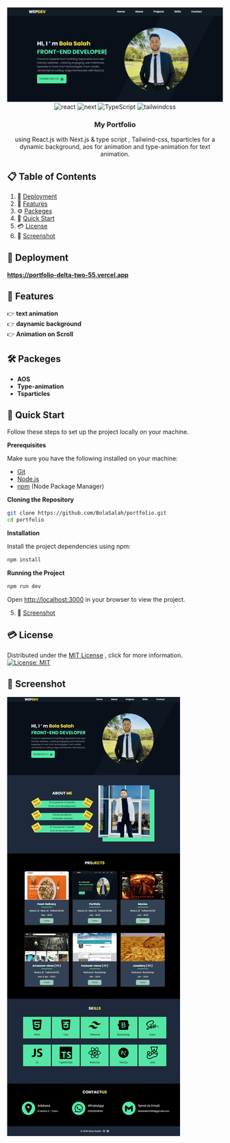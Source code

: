 <div align="center">
  <br />
    <a href="https://portfolio-delta-two-55.vercel.app" target="_blank">
      <img src="https://github.com/BolaSalah/portfolio/blob/main/public/images/screenshot/hero.png" alt="Hero">
    </a>
  <br />

  <div>
    <img src="https://img.shields.io/badge/-React_JS-black?style=for-the-badge&logoColor=white&logo=react&color=000000" alt="react" />
    <img src="https://img.shields.io/badge/-Next_JS-black?style=for-the-badge&logoColor=white&logo=next.js&color=000000" alt="next" />
    <img src="https://img.shields.io/badge/-Type_Script-black?style=for-the-badge&logoColor=white&logo=typeScript&color=000000" alt="TypeScript" />
    <img src="https://img.shields.io/badge/-Tailwind_CSS-black?style=for-the-badge&logoColor=white&logo=tailwindcss&color=000000" alt="tailwindcss" />
  </div>

  <h3 align="center">My Portfolio</h3>

   <div align="center">
     using React.js with Next.js & type script , Tailwind-css, tsparticles for a dynamic background, aos for animation and type-animation for text animation.
    </div>
</div>

## 📋 <a name="table">Table of Contents</a>

1. 🚀 [Deployment](#Deployment)
2.  🔋  [Features](#features)
3. ⚙️ [Packeges](#Packeges)
4. 🤸 [Quick Start](#quick-start)
4. 💳 [License](#License)
5. 📸 [Screenshot](#Screenshot)

## <a name="Deployment">🚀 Deployment</a>

#### https://portfolio-delta-two-55.vercel.app

## <a name="features">🔋 Features</a>

👉 **text animation**             
👉 **daynamic background**                            
👉 **Animation on Scroll**                            

## <a name="Packeges">🛠  Packeges</a>

- **AOS**
- **Type-animation**
- **Tsparticles**

## <a name="quick-start">🤸 Quick Start</a>

Follow these steps to set up the project locally on your machine.

**Prerequisites**

Make sure you have the following installed on your machine:

- [Git](https://git-scm.com/)
- [Node.js](https://nodejs.org/en)
- [npm](https://www.npmjs.com/) (Node Package Manager)

**Cloning the Repository**

```bash
git clone https://github.com/BolaSalah/portfolio.git
cd portfolio
```

**Installation**

Install the project dependencies using npm:

```bash
npm install
```

**Running the Project**

```bash
npm run dev
```

Open [http://localhost:3000](http://localhost:3000) in your browser to view the project.

5. 📸 [Screenshot](#Screenshot)

## <a name="License">💳 License </a>
Distributed under the [MIT License](LICENSE) , click for more information.       
[![License: MIT](https://img.shields.io/badge/License-MIT-yellow.svg)](LICENSE)

## <a name="Screenshot">📸 Screenshot</a>
  
<div>
    <img src="https://github.com/BolaSalah/portfolio/blob/main/public/images/screenshot/Portofolio.png" alt="Portofolio" />
</div>



